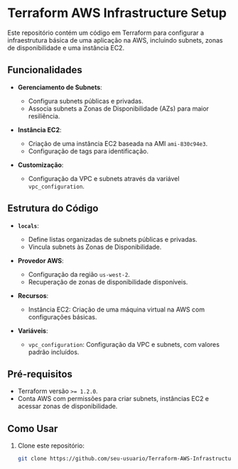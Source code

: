 # Terraform AWS Infrastructure Setup

Este repositório contém um código em Terraform para configurar a infraestrutura básica de uma aplicação na AWS, incluindo subnets, zonas de disponibilidade e uma instância EC2.

## Funcionalidades

- **Gerenciamento de Subnets**:
  - Configura subnets públicas e privadas.
  - Associa subnets a Zonas de Disponibilidade (AZs) para maior resiliência.

- **Instância EC2**:
  - Criação de uma instância EC2 baseada na AMI `ami-830c94e3`.
  - Configuração de tags para identificação.

- **Customização**:
  - Configuração da VPC e subnets através da variável `vpc_configuration`.

## Estrutura do Código

- **`locals`**:
  - Define listas organizadas de subnets públicas e privadas.
  - Vincula subnets às Zonas de Disponibilidade.

- **Provedor AWS**:
  - Configuração da região `us-west-2`.
  - Recuperação de zonas de disponibilidade disponíveis.

- **Recursos**:
  - Instância EC2: Criação de uma máquina virtual na AWS com configurações básicas.

- **Variáveis**:
  - `vpc_configuration`: Configuração da VPC e subnets, com valores padrão incluídos.

## Pré-requisitos

- Terraform versão `>= 1.2.0`.
- Conta AWS com permissões para criar subnets, instâncias EC2 e acessar zonas de disponibilidade.

## Como Usar

1. Clone este repositório:
   ```bash
   git clone https://github.com/seu-usuario/Terraform-AWS-Infrastructure-Setup.git
